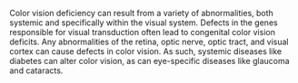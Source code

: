Color vision deficiency can result from a variety of abnormalities, both systemic and specifically within the visual system. Defects in the genes responsible for visual transduction often lead to congenital color vision deficits. Any abnormalities of the retina, optic nerve, optic tract, and visual cortex can cause defects in color vision. As such, systemic diseases like diabetes can alter color vision, as can eye-specific diseases like glaucoma and cataracts.